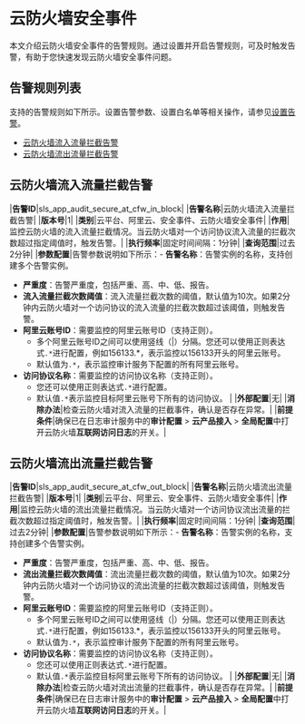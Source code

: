 # 云防火墙安全事件

本文介绍云防火墙安全事件的告警规则。通过设置并开启告警规则，可及时触发告警，有助于您快速发现云防火墙安全事件问题。

## 告警规则列表

支持的告警规则如下所示。设置告警参数、设置白名单等相关操作，请参见[设置告警](/intl.zh-CN/应用中心（App）/日志审计服务/告警/设置告警.md)。

-   [云防火墙流入流量拦截告警](#section_rno_1r3_akd)
-   [云防火墙流出流量拦截告警](#section_dmz_yng_e69)

## 云防火墙流入流量拦截告警

|**告警ID**|sls\_app\_audit\_secure\_at\_cfw\_in\_block|
|**告警名称**|云防火墙流入流量拦截告警|
|**版本号**|1|
|**类别**|云平台、阿里云、安全事件、云防火墙安全事件|
|**作用**|监控云防火墙的流入流量拦截情况。当云防火墙对一个访问协议流入流量的拦截次数超过指定阈值时，触发告警。|
|**执行频率**|固定时间间隔：1分钟|
|**查询范围**|过去2分钟|
|**参数配置**|告警参数说明如下所示：-   **告警名称**：告警实例的名称，支持创建多个告警实例。
-   **严重度**：告警严重度，包括严重、高、中、低、报告。
-   **流入流量拦截次数阈值**：流入流量拦截次数的阈值，默认值为10次。如果2分钟内云防火墙对一个访问协议的流入流量的拦截次数超过该阈值，则触发告警。
-   **阿里云账号ID**：需要监控的阿里云账号ID（支持正则）。
    -   多个阿里云账号ID之间可以使用竖线（\|）分隔。您还可以使用正则表达式`.*`进行配置，例如156133.\*，表示监控以156133开头的阿里云账号。
    -   默认值为`.*`，表示监控审计服务下配置的所有阿里云账号。
-   **访问协议名称**：需要监控的访问协议名称（支持正则）。
    -   您还可以使用正则表达式`.*`进行配置。
    -   默认值`.*`表示监控目标阿里云账号下所有的访问协议。 |
|**外部配置**|无|
|**消除办法**|检查云防火墙对流入流量的拦截事件，确认是否存在异常。|
|**前提条件**|确保已在日志审计服务中的**审计配置** \> **云产品接入** \> **全局配置**中打开云防火墙**互联网访问日志**的开关。|

## 云防火墙流出流量拦截告警

|**告警ID**|sls\_app\_audit\_secure\_at\_cfw\_out\_block|
|**告警名称**|云防火墙流出流量拦截告警|
|**版本号**|1|
|**类别**|云平台、阿里云、安全事件、云防火墙安全事件|
|**作用**|监控云防火墙的流出流量拦截情况。当云防火墙对一个访问协议流出流量的拦截次数超过指定阈值时，触发告警。|
|**执行频率**|固定时间间隔：1分钟|
|**查询范围**|过去2分钟|
|**参数配置**|告警参数说明如下所示：-   **告警名称**：告警实例的名称，支持创建多个告警实例。
-   **严重度**：告警严重度，包括严重、高、中、低、报告。
-   **流出流量拦截次数阈值**：流出流量拦截次数的阈值，默认值为10次。如果2分钟内云防火墙对一个访问协议的流出流量的拦截次数超过该阈值，则触发告警。
-   **阿里云账号ID**：需要监控的阿里云账号ID（支持正则）。
    -   多个阿里云账号ID之间可以使用竖线（\|）分隔。您还可以使用正则表达式`.*`进行配置，例如156133.\*，表示监控以156133开头的阿里云账号。
    -   默认值为`.*`，表示监控审计服务下配置的所有阿里云账号。
-   **访问协议名称**：需要监控的访问协议名称（支持正则）。
    -   您还可以使用正则表达式`.*`进行配置。
    -   默认值`.*`表示监控目标阿里云账号下所有的访问协议。 |
|**外部配置**|无|
|**消除办法**|检查云防火墙对流出流量的拦截事件，确认是否存在异常。|
|**前提条件**|确保已在日志审计服务中的**审计配置** \> **云产品接入** \> **全局配置**中打开云防火墙**互联网访问日志**的开关。|

